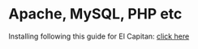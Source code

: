 # Apache, MySQL, PHP etc
 
Installing following this guide for El Capitan: [click here](http://jason.pureconcepts.net/2015/10/install-apache-php-mysql-mac-os-x-el-capitan)

